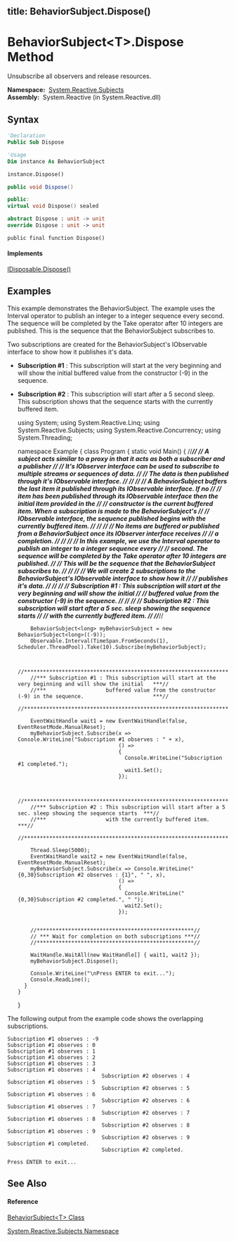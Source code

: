title: BehaviorSubject<T>.Dispose()
---
# BehaviorSubject\<T\>.Dispose Method

Unsubscribe all observers and release resources.

**Namespace:**  [System.Reactive.Subjects](System.Reactive.Subjects/System.Reactive.Subjects)  
**Assembly:**  System.Reactive (in System.Reactive.dll)

## Syntax

```vb
'Declaration
Public Sub Dispose
```

```vb
'Usage
Dim instance As BehaviorSubject

instance.Dispose()
```

```csharp
public void Dispose()
```

```c++
public:
virtual void Dispose() sealed
```

```fsharp
abstract Dispose : unit -> unit 
override Dispose : unit -> unit 
```

```jscript
public final function Dispose()
```

#### Implements

[IDisposable.Dispose()](https://msdn.microsoft.com/en-us/library/es4s3w1d)

## Examples

This example demonstrates the BehaviorSubject. The example uses the Interval operator to publish an integer to a integer sequence every second. The sequence will be completed by the Take operator after 10 integers are published. This is the sequence that the BehaviorSubject subscribes to.

Two subscriptions are created for the BehaviorSubject's IObservable interface to show how it publishes it's data.

- **Subscription \#1** : This subscription will start at the very beginning and will show the initial buffered value from the constructor (-9) in the sequence.

- **Subscription \#2** : This subscription will start after a 5 second sleep. This subscription shows that the sequence starts with the currently buffered item.

    using System;
    using System.Reactive.Linq;
    using System.Reactive.Subjects;
    using System.Reactive.Concurrency;
    using System.Threading;
    
    namespace Example
    {
      class Program
      {
        static void Main()
        {
          //********************************************************************************************************//
          //*** A subject acts similar to a proxy in that it acts as both a subscriber and a publisher           ***//
          //*** It's IObserver interface can be used to subscribe to multiple streams or sequences of data.      ***//
          //*** The data is then published through it's IObservable interface.                                   ***//
          //***                                                                                                  ***//
          //*** A BehaviorSubject buffers the last item it published through its IObservable interface. If no    ***//
          //*** item has been published through its IObservable interface then the initial item provided in the  ***//
          //*** constructor is the current buffered item. When a subscription is made to the BehaviorSubject's   ***//
          //*** IObservable interface, the sequence published begins with the currently buffered item.           ***//
          //***                                                                                                  ***//
          //*** No items are buffered or published from a BehaviorSubject once its IObserver interface receives  ***//
          //*** a completion.                                                                                    ***//
          //***                                                                                                  ***//
          //*** In this example, we use the Interval operator to publish an integer to a integer sequence every  ***//
          //*** second. The sequence will be completed by the Take operator after 10 integers are published.     ***//
          //*** This will be the sequence that the BehaviorSubject subscribes to.                                ***//
          //***                                                                                                  ***//
          //*** We will create 2 subscriptions to the BehaviorSubject's IObservable interface to show how it     ***//
          //*** publishes it's data.                                                                             ***//
          //***                                                                                                  ***//
          //*** Subscription #1 : This subscription will start at the very beginning and will show the initial   ***//
          //***                   buffered value from the constructor (-9) in the sequence.                      ***//
          //***                                                                                                  ***//
          //*** Subscription #2 : This subscription will start after a 5 sec. sleep showing the sequence starts  ***//
          //***                   with the currently buffered item.                                              ***//
          //********************************************************************************************************//
    
          BehaviorSubject<long> myBehaviorSubject = new BehaviorSubject<long>((-9));
          Observable.Interval(TimeSpan.FromSeconds(1), Scheduler.ThreadPool).Take(10).Subscribe(myBehaviorSubject);
    
          
          //********************************************************************************************************//
          //*** Subscription #1 : This subscription will start at the very beginning and will show the initial   ***//
          //***                   buffered value from the constructor (-9) in the sequence.                      ***//
          //********************************************************************************************************//
    
          EventWaitHandle wait1 = new EventWaitHandle(false, EventResetMode.ManualReset);
          myBehaviorSubject.Subscribe(x => Console.WriteLine("Subscription #1 observes : " + x),
                                      () => 
                                      {
                                        Console.WriteLine("Subscription #1 completed.");
                                        wait1.Set();
                                      });
    
    
          //********************************************************************************************************//
          //*** Subscription #2 : This subscription will start after a 5 sec. sleep showing the sequence starts  ***//
          //***                   with the currently buffered item.                                              ***//
          //********************************************************************************************************//
        
          Thread.Sleep(5000);
          EventWaitHandle wait2 = new EventWaitHandle(false, EventResetMode.ManualReset);
          myBehaviorSubject.Subscribe(x => Console.WriteLine("{0,30}Subscription #2 observes : {1}", " ", x), 
                                      () => 
                                      {
                                        Console.WriteLine("{0,30}Subscription #2 completed.", " ");
                                        wait2.Set();
                                      });
    
    
          //**************************************************//
          // *** Wait for completion on both subscriptions ***//
          //**************************************************//
    
          WaitHandle.WaitAll(new WaitHandle[] { wait1, wait2 });
          myBehaviorSubject.Dispose();
    
          Console.WriteLine("\nPress ENTER to exit...");
          Console.ReadLine();
        }
      }
    }

The following output from the example code shows the overlapping subscriptions.

    Subscription #1 observes : -9
    Subscription #1 observes : 0
    Subscription #1 observes : 1
    Subscription #1 observes : 2
    Subscription #1 observes : 3
    Subscription #1 observes : 4
                                  Subscription #2 observes : 4
    Subscription #1 observes : 5
                                  Subscription #2 observes : 5
    Subscription #1 observes : 6
                                  Subscription #2 observes : 6
    Subscription #1 observes : 7
                                  Subscription #2 observes : 7
    Subscription #1 observes : 8
                                  Subscription #2 observes : 8
    Subscription #1 observes : 9
                                  Subscription #2 observes : 9
    Subscription #1 completed.
                                  Subscription #2 completed.
    
    Press ENTER to exit...

## See Also

#### Reference

[BehaviorSubject\<T\> Class](BehaviorSubject/BehaviorSubject(T))

[System.Reactive.Subjects Namespace](System.Reactive.Subjects/System.Reactive.Subjects)






